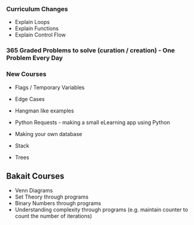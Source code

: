 ### Curriculum Changes
- Explain Loops
- Explain Functions
- Explain Control Flow

### 365 Graded Problems to solve (curation / creation) - One Problem Every Day

### New Courses
- Flags / Temporary Variables
- Edge Cases
- Hangman like examples
- Python Requests - making a small eLearning app using Python
- Making your own database

- Stack
- Trees

## Bakait Courses
- Venn Diagrams
- Set Theory through programs
- Binary Numbers through programs
- Understanding complexity through programs (e.g. maintain counter to count the number of iterations)
